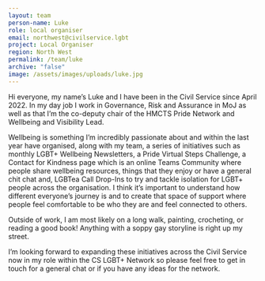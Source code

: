```yaml
---
layout: team
person-name: Luke
role: local organiser
email: northwest@civilservice.lgbt
project: Local Organiser
region: North West
permalink: /team/luke
archive: "false"
image: /assets/images/uploads/luke.jpg
---
```

Hi everyone, my name’s Luke and I have been in the Civil Service since April 2022. In my day job I work in Governance, Risk and Assurance in MoJ as well as that I’m the co-deputy chair of the HMCTS Pride Network and Wellbeing and Visibility Lead.

Wellbeing is something I’m incredibly passionate about and within the last year have organised, along with my team, a series of initiatives such as monthly LGBT+ Wellbeing Newsletters, a Pride Virtual Steps Challenge, a Contact for Kindness page which is an online Teams Community where people share wellbeing resources, things that they enjoy or have a general chit chat and, LGBTea Call Drop-Ins to try and tackle isolation for LGBT+ people across the organisation. I think it’s important to understand how different everyone’s journey is and to create that space of support where people feel comfortable to be who they are and feel connected to others.

Outside of work, I am most likely on a long walk, painting, crocheting, or reading a good book! Anything with a soppy gay storyline is right up my street.

I’m looking forward to expanding these initiatives across the Civil Service now in my role within the CS LGBT+ Network so please feel free to get in touch for a general chat or if you have any ideas for the network.

